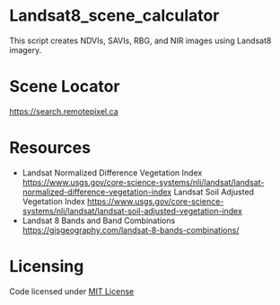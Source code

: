 # Landsat8_scene_calculator
 This script creates NDVIs, SAVIs, RBG, and NIR images using Landsat8 imagery.

# Scene Locator
https://search.remotepixel.ca

# Resources
* Landsat Normalized Difference Vegetation Index
https://www.usgs.gov/core-science-systems/nli/landsat/landsat-normalized-difference-vegetation-index
 Landsat Soil Adjusted Vegetation Index
https://www.usgs.gov/core-science-systems/nli/landsat/landsat-soil-adjusted-vegetation-index
* Landsat 8 Bands and Band Combinations
https://gisgeography.com/landsat-8-bands-combinations/

# Licensing
Code licensed under [MIT License](http://opensource.org/licenses/mit-license.html)
